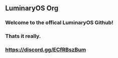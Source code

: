 ## LuminaryOS Org
### Welcome to the offical LuminaryOS Github!
### Thats it really.
### https://discord.gg/ECfRBszBum
